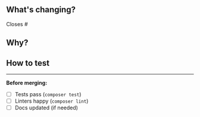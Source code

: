 ## What's changing?

<!-- A friendly one-liner about your changes -->

Closes #<!-- issue number if applicable -->

## Why?

<!-- The problem you're solving or feature you're adding -->

## How to test

<!-- Quick steps to verify your changes work -->

---

**Before merging:**
- [ ] Tests pass (`composer test`)
- [ ] Linters happy (`composer lint`)
- [ ] Docs updated (if needed)
